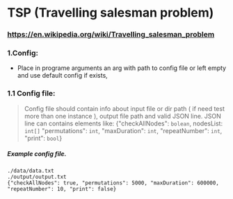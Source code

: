 # TSP (Travelling salesman problem)

### https://en.wikipedia.org/wiki/Travelling_salesman_problem



### 1.Config:

* Place in programe arguments an arg with path to config file or left empty and use default config if exists,

### 1.1 Config file:

> Config file should contain info about input file or dir path ( if need test more than one instance ), output file path and valid JSON line. JSON line can contains elements like:
> {"checkAllNodes": `bolean`, nodesList: `int[]` "permutations": `int`, "maxDuration": `int`, "repeatNumber": `int`, "print": `bool`}
 

##### Example config file.
```
./data/data.txt
./output/output.txt
{"checkAllNodes": true, "permutations": 5000, "maxDuration": 600000, "repeatNumber": 10, "print": false}
```

